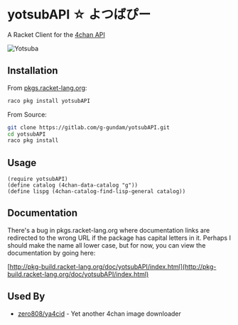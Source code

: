 # yotsubAPI ☆ よつばぴー

A Racket Client for the [4chan API](https://github.com/4chan/4chan-API)

![Yotsuba](http://i.imgur.com/QM7sA6j.jpg)

## Installation

From [pkgs.racket-lang.org](http://pkgs.racket-lang.org/):
```sh
raco pkg install yotsubAPI
```

From Source:

```sh
git clone https://gitlab.com/g-gundam/yotsubAPI.git
cd yotsubAPI
raco pkg install
```

## Usage

```racket
(require yotsubAPI)
(define catalog (4chan-data-catalog "g"))
(define lispg (4chan-catalog-find-lisp-general catalog))
```

## Documentation

There's a bug in pkgs.racket-lang.org where documentation links are redirected
to the wrong URL if the package has capital letters in it.  Perhaps I should
make the name all lower case, but for now, you can view the documentation by
going here:

[http://pkg-build.racket-lang.org/doc/yotsubAPI/index.html](http://pkg-build.racket-lang.org/doc/yotsubAPI/index.html) 

## Used By

* [zero808/ya4cid](https://github.com/zero808/ya4cid) - Yet another 4chan image downloader

